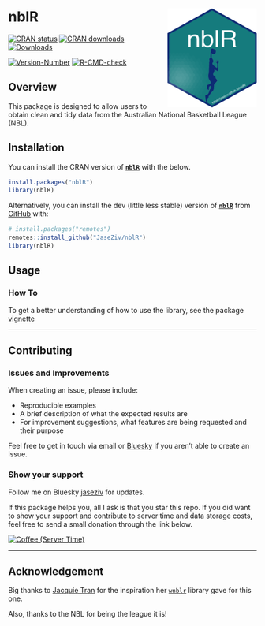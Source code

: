 
<!-- README.md is generated from README.Rmd. Please edit that file -->

# nblR <img src="man/figures/logo.png" align="right" width="181" height="201"/>

<!-- badges: start -->

[![CRAN
status](https://www.r-pkg.org/badges/version-last-release/nblR?style=for-the-badge)](https://CRAN.R-project.org/package=nblR)
[![CRAN
downloads](http://cranlogs.r-pkg.org/badges/grand-total/nblR)](https://CRAN.R-project.org/package=nblR)
[![Downloads](https://cranlogs.r-pkg.org/badges/nblR)](https://cran.r-project.org/package=nblR)

[![Version-Number](https://img.shields.io/github/r-package/v/JaseZiv/nblR?label=nblR%20(Dev))](https://github.com/JaseZiv/nblR/)
[![R-CMD-check](https://github.com/JaseZiv/nblR/actions/workflows/R-CMD-check.yaml/badge.svg)](https://github.com/JaseZiv/nblR/actions/workflows/R-CMD-check.yaml)
<!-- badges: end -->

## Overview

This package is designed to allow users to obtain clean and tidy data
from the Australian National Basketball League (NBL).

## Installation

You can install the CRAN version of
[**`nblR`**](https://CRAN.R-project.org/package=nblR) with the below.

``` r
install.packages("nblR")
library(nblR)
```

Alternatively, you can install the dev (little less stable) version of
[**`nblR`**](https://github.com/JaseZiv/nblR/) from
[GitHub](https://github.com/JaseZiv/nblR) with:

``` r
# install.packages("remotes")
remotes::install_github("JaseZiv/nblR")
library(nblR)
```

## Usage

### How To

To get a better understanding of how to use the library, see the package
[vignette](https://jaseziv.github.io/nblR/articles/using-nblR.html)

------------------------------------------------------------------------

## Contributing

### Issues and Improvements

When creating an issue, please include:

- Reproducible examples
- A brief description of what the expected results are
- For improvement suggestions, what features are being requested and
  their purpose

Feel free to get in touch via email or
[Bluesky](https://bsky.app/profile/jaseziv.bsky.social) if you aren’t
able to create an issue.

### Show your support

Follow me on Bluesky
[jaseziv](https://bsky.app/profile/jaseziv.bsky.social) for updates.

If this package helps you, all I ask is that you star this repo. If you
did want to show your support and contribute to server time and data
storage costs, feel free to send a small donation through the link
below.

<a href="https://www.buymeacoffee.com/jaseziv83A" target="_blank"><img src="https://cdn.buymeacoffee.com/buttons/default-orange.png" alt="Coffee (Server Time)" height="41" width="174"></a>

------------------------------------------------------------------------

## Acknowledgement

Big thanks to [Jacquie Tran](https://github.com/jacquietran) for the
inspiration her [`wnblr`](https://github.com/jacquietran/wnblr) library
gave for this one.

Also, thanks to the NBL for being the league it is!
